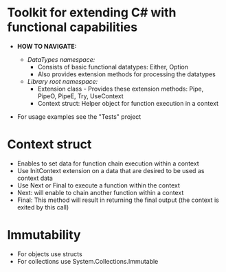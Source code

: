 ﻿# Toolkit for extending C# with functional capabilities
- **HOW TO NAVIGATE:**
	- *DataTypes namespace:*
		- Consists of basic functional datatypes: Either, Option
		- Also provides extension methods for processing the datatypes
	- *Library root namespace:*
		- Extension class - Provides these extension methods: Pipe, PipeO, PipeE, Try, UseContext 
		- Context struct: Helper object for function execution in a context 

- For usage examples see the "Tests" project

# Context struct
- Enables to set data for function chain execution within a context
- Use InitContext extension on a data that are desired to be used as context data
- Use Next or Final to execute a function within the context 
- Next: will enable to chain another function within a context
- Final: This method will result in returning the final output (the context is exited by this call)

# Immutability
- For objects use structs
- For collections use System.Collections.Immutable